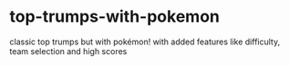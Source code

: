 # top-trumps-with-pokemon
classic top trumps but with pokémon! with added features like difficulty, team selection and high scores
